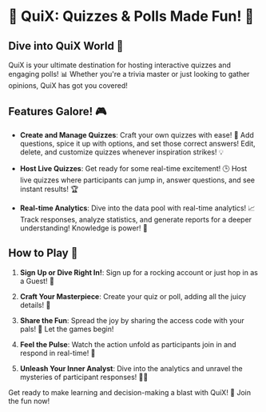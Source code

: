 # 🚀 QuiX: Quizzes & Polls Made Fun! 🎉

## Dive into QuiX World 🌟

QuiX is your ultimate destination for hosting interactive quizzes and engaging polls! 📊 Whether you're a trivia master or just looking to gather opinions, QuiX has got you covered! 

## Features Galore! 🎮

- **Create and Manage Quizzes**: Craft your own quizzes with ease! 📝 Add questions, spice it up with options, and set those correct answers! Edit, delete, and customize quizzes whenever inspiration strikes! 💡

- **Host Live Quizzes**: Get ready for some real-time excitement! 🕒 Host live quizzes where participants can jump in, answer questions, and see instant results! 🏆

- **Real-time Analytics**: Dive into the data pool with real-time analytics! 📈 Track responses, analyze statistics, and generate reports for a deeper understanding! Knowledge is power! 💪

## How to Play 🎯

1. **Sign Up or Dive Right In!**: Sign up for a rocking account or just hop in as a Guest! 🚪

2. **Craft Your Masterpiece**: Create your quiz or poll, adding all the juicy details! 🎨

3. **Share the Fun**: Spread the joy by sharing the access code with your pals! 📲 Let the games begin!

4. **Feel the Pulse**: Watch the action unfold as participants join in and respond in real-time! 📢

5. **Unleash Your Inner Analyst**: Dive into the analytics and unravel the mysteries of participant responses! 🕵️‍♂️

Get ready to make learning and decision-making a blast with QuiX! 🚀 Join the fun now!
